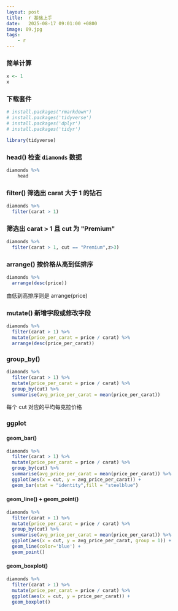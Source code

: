 ```yaml
---
layout: post
title:  r 基础上手
date:   2025-08-17 09:01:00 +0800
image: 09.jpg
tags: 
    - r
---
```

<!-- 
```r
knitr::knit("basic.rmd", output = "_post/2025-08-17-r.md")

bundle exec jekyll serve
``` -->

### 简单计算

```r
x <- 1 
x
```

### 下载套件

```r
# install.packages("rmarkdown")
# install.packages('tidyverse')
# install.packages('dplyr')
# install.packages('tidyr')
```

```r
library(tidyverse)
```

### head() 检查 `diamonds` 数据

```r
diamonds %>%
    head
```

### filter() 筛选出 carat 大于 1 的钻石

```r
diamonds %>%
  filter(carat > 1)
```

### 筛选出 carat > 1 且 cut 为 "Premium"

```r
diamonds %>%
  filter(carat > 1, cut == "Premium",z>3)
```

### arrange() 按价格从高到低排序

```r
diamonds %>%
  arrange(desc(price))
```

由低到高排序则是 arrange(price)

### mutate() 新增字段或修改字段

```r
diamonds %>%
  filter(carat > 1) %>%
  mutate(price_per_carat = price / carat) %>%
  arrange(desc(price_per_carat))
```

### group_by()

```r
diamonds %>%
  filter(carat > 1) %>%
  mutate(price_per_carat = price / carat) %>%
  group_by(cut) %>% 
  summarise(avg_price_per_carat = mean(price_per_carat))
```

每个 cut 对应的平均每克拉价格

### ggplot

#### geom_bar()

```r
diamonds %>%
  filter(carat > 1) %>%
  mutate(price_per_carat = price / carat) %>%
  group_by(cut) %>% 
  summarise(avg_price_per_carat = mean(price_per_carat)) %>%
  ggplot(aes(x = cut, y = avg_price_per_carat)) +
  geom_bar(stat = "identity",fill = "steelblue")
```

#### geom_line() + geom_point()

```r
diamonds %>%
  filter(carat > 1) %>%
  mutate(price_per_carat = price / carat) %>%
  group_by(cut) %>%
  summarise(avg_price_per_carat = mean(price_per_carat)) %>%
  ggplot(aes(x = cut, y = avg_price_per_carat, group = 1)) +
  geom_line(color='blue') +
  geom_point()
```

#### geom_boxplot()

```r
diamonds %>%
  filter(carat > 1) %>%
  mutate(price_per_carat = price / carat) %>%
  ggplot(aes(x = cut, y = price_per_carat)) +
  geom_boxplot()
```